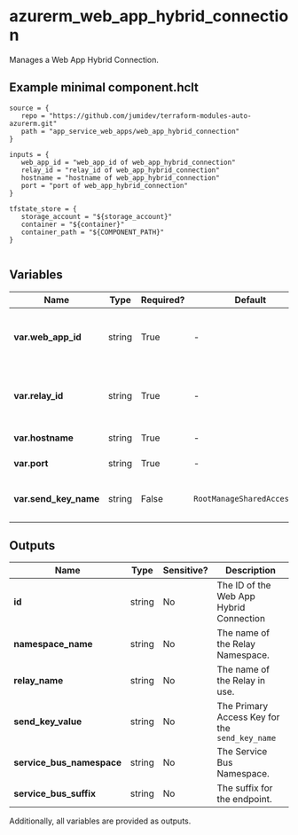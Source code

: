 # azurerm_web_app_hybrid_connection

Manages a Web App Hybrid Connection.

## Example minimal component.hclt

```hcl
source = {
   repo = "https://github.com/jumidev/terraform-modules-auto-azurerm.git" 
   path = "app_service_web_apps/web_app_hybrid_connection" 
}

inputs = {
   web_app_id = "web_app_id of web_app_hybrid_connection" 
   relay_id = "relay_id of web_app_hybrid_connection" 
   hostname = "hostname of web_app_hybrid_connection" 
   port = "port of web_app_hybrid_connection" 
}

tfstate_store = {
   storage_account = "${storage_account}" 
   container = "${container}" 
   container_path = "${COMPONENT_PATH}" 
}


```

## Variables

| Name | Type | Required? |  Default  |  Description |
| ---- | ---- | --------- |  ----------- | ----------- |
| **var.web_app_id** | string | True | -  |  The ID of the Web App for this Hybrid Connection. Changing this forces a new resource to be created. | 
| **var.relay_id** | string | True | -  |  The ID of the Relay Hybrid Connection to use. Changing this forces a new resource to be created. | 
| **var.hostname** | string | True | -  |  The hostname of the endpoint. | 
| **var.port** | string | True | -  |  The port to use for the endpoint. | 
| **var.send_key_name** | string | False | `RootManageSharedAccessKey`  |  The name of the Relay key with `Send` permission to use. Defaults to `RootManageSharedAccessKey` | 



## Outputs

| Name | Type | Sensitive? | Description |
| ---- | ---- | --------- | --------- |
| **id** | string | No  | The ID of the Web App Hybrid Connection | 
| **namespace_name** | string | No  | The name of the Relay Namespace. | 
| **relay_name** | string | No  | The name of the Relay in use. | 
| **send_key_value** | string | No  | The Primary Access Key for the `send_key_name` | 
| **service_bus_namespace** | string | No  | The Service Bus Namespace. | 
| **service_bus_suffix** | string | No  | The suffix for the endpoint. | 

Additionally, all variables are provided as outputs.
